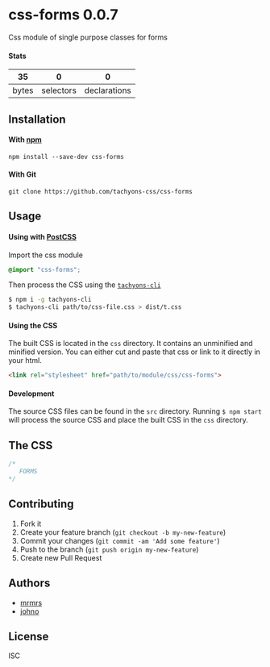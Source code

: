 # css-forms 0.0.7

Css module of single purpose classes for forms

#### Stats

35 | 0 | 0
---|---|---
bytes | selectors | declarations

## Installation

#### With [npm](https://npmjs.com)

```
npm install --save-dev css-forms
```

#### With Git

```
git clone https://github.com/tachyons-css/css-forms
```

## Usage

#### Using with [PostCSS](https://github.com/postcss/postcss)

Import the css module

```css
@import "css-forms";
```

Then process the CSS using the [`tachyons-cli`](https://github.com/tachyons-css/tachyons-cli)

```sh
$ npm i -g tachyons-cli
$ tachyons-cli path/to/css-file.css > dist/t.css
```

#### Using the CSS

The built CSS is located in the `css` directory. It contains an unminified and minified version.
You can either cut and paste that css or link to it directly in your html.

```html
<link rel="stylesheet" href="path/to/module/css/css-forms">
```

#### Development

The source CSS files can be found in the `src` directory.
Running `$ npm start` will process the source CSS and place the built CSS in the `css` directory.

## The CSS

```css
/*
   FORMS
*/
```

## Contributing

1. Fork it
2. Create your feature branch (`git checkout -b my-new-feature`)
3. Commit your changes (`git commit -am 'Add some feature'`)
4. Push to the branch (`git push origin my-new-feature`)
5. Create new Pull Request

## Authors

* [mrmrs](http://mrmrs.io)
* [johno](http://johnotander.com)

## License

ISC
